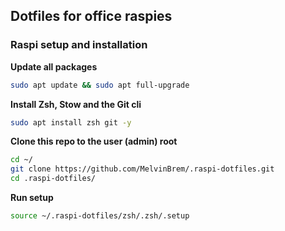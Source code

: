 ## Dotfiles for office raspies

### Raspi setup and installation

<b>Update all packages</b>

```sh
sudo apt update && sudo apt full-upgrade
```

<b>Install Zsh, Stow and the Git cli</b>

```sh
sudo apt install zsh git -y
```

<b>Clone this repo to the user (admin) root</b>

```sh
cd ~/
git clone https://github.com/MelvinBrem/.raspi-dotfiles.git
cd .raspi-dotfiles/
```

<b>Run setup</b>

```sh
source ~/.raspi-dotfiles/zsh/.zsh/.setup
```

